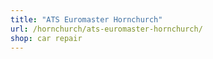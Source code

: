 ```yaml
---
title: "ATS Euromaster Hornchurch"
url: /hornchurch/ats-euromaster-hornchurch/
shop: car repair
---
```

